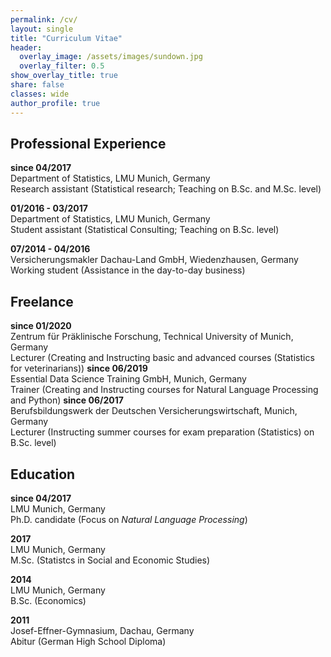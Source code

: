 ```yaml
---
permalink: /cv/
layout: single
title: "Curriculum Vitae"
header:
  overlay_image: /assets/images/sundown.jpg
  overlay_filter: 0.5
show_overlay_title: true
share: false
classes: wide
author_profile: true  
---
```


Professional Experience
---------------

__since 04/2017__<br/>
Department of Statistics, LMU Munich, Germany<br/>
Research assistant (Statistical research; Teaching on B.Sc. and M.Sc. level)

__01/2016 - 03/2017__<br/>
Department of Statistics, LMU Munich, Germany<br/>
Student assistant (Statistical Consulting; Teaching on B.Sc. level)

__07/2014 - 04/2016__<br/>
Versicherungsmakler Dachau-Land GmbH, Wiedenzhausen, Germany<br/>
Working student (Assistance in the day-to-day business)

Freelance
---------------

__since 01/2020__<br/>
Zentrum für Präklinische Forschung, Technical University of Munich, Germany<br/>
Lecturer (Creating and Instructing basic and advanced courses (Statistics for veterinarians))
__since 06/2019__<br/>
Essential Data Science Training GmbH, Munich, Germany<br/>
Trainer (Creating and Instructing courses for Natural Language Processing and Python)
__since 06/2017__<br/>
Berufsbildungswerk der Deutschen Versicherungswirtschaft, Munich, Germany<br/>
Lecturer (Instructing summer courses for exam preparation (Statistics) on B.Sc. level)


Education
---------------

__since 04/2017__<br/>
LMU Munich, Germany<br/>
Ph.D. candidate (Focus on _Natural Language Processing_)

__2017__<br/>
LMU Munich, Germany<br/>
M.Sc. (Statistcs in Social and Economic Studies)

__2014__<br/>
LMU Munich, Germany<br/>
B.Sc. (Economics)

__2011__<br/>
Josef-Effner-Gymnasium, Dachau, Germany<br/>
Abitur (German High School Diploma)
